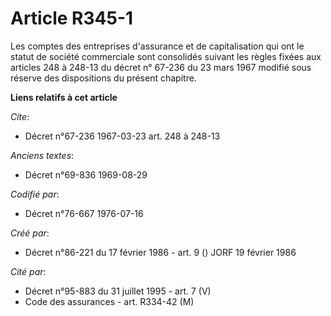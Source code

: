 # Article R345-1

Les comptes des entreprises d'assurance et de capitalisation qui ont le statut de société commerciale sont consolidés suivant
les règles fixées aux articles 248 à 248-13 du décret n° 67-236 du 23 mars 1967 modifié sous réserve des dispositions du
présent chapitre.

**Liens relatifs à cet article**

_Cite_:

  - Décret n°67-236 1967-03-23 art. 248 à 248-13

_Anciens textes_:

  - Décret n°69-836 1969-08-29

_Codifié par_:

  - Décret n°76-667 1976-07-16

_Créé par_:

  - Décret n°86-221 du 17 février 1986 - art. 9 () JORF 19 février 1986

_Cité par_:

  - Décret n°95-883 du 31 juillet 1995 - art. 7 (V)
  - Code des assurances - art. R334-42 (M)
